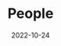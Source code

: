 ---
title: People
date: 2022-10-24
type: landing
sections:
  - block: people
    content:
      title: 
      # Choose which groups/teams of users to display.
      #   Edit `user_groups` in each user's profile to add them to one or more of these groups.
      user_groups:
          - Faculty
          - Ph.D. Students
          - Master Students
          - Undergraduates
          - Visiting Students
          - Graduate Students

      sort_by: Params.last_name
      sort_ascending: true
    design:
      show_interests: false
      show_role: true
      show_social: true

  - block: hero
    design:
      spacing:
        padding: ['0','0','0','']
      background: 
        image: 
          filename: bg.png

    content:
      title: 
      text: |
        <meta name="viewport" content="width=device-width, initial-scale=1.0">
        <style>
            .grid-container {
                display: grid;
                grid-template-columns: repeat(auto-fill, minmax(500px, 1fr)); /* 列的自动填充，最小宽度200px */
                grid-gap: 10px; /* 列之间的间隔 */}

            .center-text {
            text-align: center;}

            .flex-container {
            display: flex;
            justify-content: space-between;
            flex-direction:row; /* 在容器中平均分布元素 */
            }

            .flex-element {
            flex: 0.5; /* 元素占据可用空间的比例 */}
        </style>
        <div style="margin-top:-13%;width:160%;">
        <p style="font-size:1.5rem;text-align:center">Other Members</p>
        <div class="flex-container">

          <div class="flex-element;text-align:center">
              <img src="oyj.jpg" style="border-radius: 50%;width:160px;position: relative;">
              <p style="font-size:1rem;text-align: center;margin-top:6%;">欧阳健</p>
              <p style="font-size:0.7rem;color:grey;text-align: center;margin-top:-7%">Jian Ouyang</p>
              <p style="font-size:0.7rem;color:grey;text-align: center;margin-top:-12%;margin-bottom:-13%">Advanced Research Scholar</p>
              <a href="mailto:ouyj@mail.sustech.edu.cn" style="font-size:0.7rem;text-decoration:none;text-align: center;">ouyj@mail.sustech.edu.cn</a>
          </div>

          <div class="flex-element;text-align:center">
              <img src="wh.png" style="border-radius: 50%;width:160px;">
              <p style="font-size:1rem;text-align: center;margin-top:6%;">吴昊</p>
              <p style="font-size:0.7rem;color:grey;text-align: center;margin-top:-7%">Hao Wu</p>
              <p style="font-size:0.7rem;color:grey;text-align: center;margin-top:-12%;margin-bottom:-13%">Research Scholar</p>
              <a href="mailto:wuh3@mail.sustech.edu.cn" style="font-size:0.7rem;text-decoration:none;text-align: center;">wuh3@mail.sustech.edu.cn</a>
          </div>

          <div class="flex-element;text-align:center">
              <img src="wlf.jpg" style="border-radius: 50%;width:160px;">
              <p style="font-size:1rem;text-align: center;margin-top:6%;">王璐峰</p>
              <p style="font-size:0.7rem;color:grey;text-align: center;margin-top:-7%">Lufeng Wang</p>
              <p style="font-size:0.7rem;color:grey;text-align: center;margin-top:-12%;margin-bottom:-13%">Algorithm Engineer</p>
              <a href="mailto:wanglf@mail.sustech.edu.cn" style="font-size:0.7rem;text-decoration:none;text-align: center;">wanglf@mail.sustech.edu.cn</a>
          </div>

          <div class="flex-element;text-align:center">
              <img src="lg.png" style="border-radius: 50%;width:160px;">
              <p style="font-size:1rem;text-align: center;margin-top:6%;">李广</p>
              <p style="font-size:0.7rem;color:grey;text-align: center;margin-top:-7%">Guang Li</p>
              <p style="font-size:0.7rem;color:grey;text-align: center;margin-top:-12%;margin-bottom:-13%">Algorithm Engineer</p>
              <a href="mailto:1451513175@qq.com" style="font-size:0.7rem;text-decoration:none;text-align: center;">1451513175@qq.com</a>
          </div>
          
          <div class="flex-element;text-align:center">
              <img src="fx.png" style="border-radius: 50%;width:160px;">
              <p style="font-size:1rem;text-align: center;margin-top:6%;">付辛</p>
              <p style="font-size:0.7rem;color:grey;text-align: center;margin-top:-7%">Xin Fu</p>
              <p style="font-size:0.7rem;color:grey;text-align: center;margin-top:-12%;margin-bottom:-13%">Administrative Assistant</p>
              <a href="mailto:fux@mail.sustech.edu.cn" style="font-size:0.7rem;text-decoration:none;text-align: center;">fux@mail.sustech.edu.cn</a>
          </div>

        </div>
        </div>
---